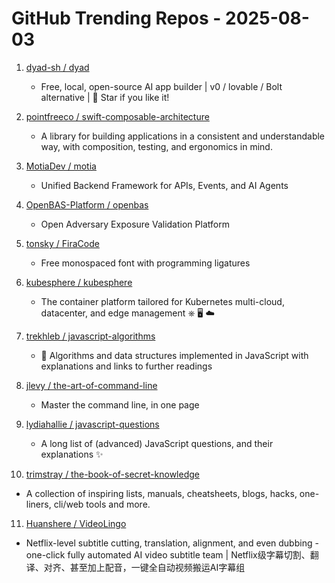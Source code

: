 # GitHub Trending Repos - 2025-08-03

1. [dyad-sh /    dyad](https://github.com/dyad-sh/dyad)
   - Free, local, open-source AI app builder | v0 / lovable / Bolt alternative | 🌟 Star if you like it!

2. [pointfreeco /    swift-composable-architecture](https://github.com/pointfreeco/swift-composable-architecture)
   - A library for building applications in a consistent and understandable way, with composition, testing, and ergonomics in mind.

3. [MotiaDev /    motia](https://github.com/MotiaDev/motia)
   - Unified Backend Framework for APIs, Events, and AI Agents

4. [OpenBAS-Platform /    openbas](https://github.com/OpenBAS-Platform/openbas)
   - Open Adversary Exposure Validation Platform

5. [tonsky /    FiraCode](https://github.com/tonsky/FiraCode)
   - Free monospaced font with programming ligatures

6. [kubesphere /    kubesphere](https://github.com/kubesphere/kubesphere)
   - The container platform tailored for Kubernetes multi-cloud, datacenter, and edge management ⎈ 🖥 ☁️

7. [trekhleb /    javascript-algorithms](https://github.com/trekhleb/javascript-algorithms)
   - 📝 Algorithms and data structures implemented in JavaScript with explanations and links to further readings

8. [jlevy /    the-art-of-command-line](https://github.com/jlevy/the-art-of-command-line)
   - Master the command line, in one page

9. [lydiahallie /    javascript-questions](https://github.com/lydiahallie/javascript-questions)
   - A long list of (advanced) JavaScript questions, and their explanations ✨

10. [trimstray /    the-book-of-secret-knowledge](https://github.com/trimstray/the-book-of-secret-knowledge)
   - A collection of inspiring lists, manuals, cheatsheets, blogs, hacks, one-liners, cli/web tools and more.

11. [Huanshere /    VideoLingo](https://github.com/Huanshere/VideoLingo)
   - Netflix-level subtitle cutting, translation, alignment, and even dubbing - one-click fully automated AI video subtitle team | Netflix级字幕切割、翻译、对齐、甚至加上配音，一键全自动视频搬运AI字幕组

